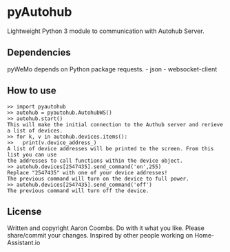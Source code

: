 pyAutohub
======
Lightweight Python 3 module to communication with Autohub Server.

Dependencies
------------
pyWeMo depends on Python package requests.
    - json
    - websocket-client
    
How to use
----------

    >> import pyautohub
    >> autohub = pyautohub.AutohubWS()
    >> autohub.start()
    This will make the initial connection to the Authub server and rerieve a list of devices.
    >> for k, v in autohub.devices.items():
    >>   print(v.device_address_)
    A list of device addresses will be printed to the screen. From this list you can use
    the addresses to call functions within the device object.
    >> autohub.devices[2547435].send_command('on',255)
    Replace "2547435" with one of your device addresses!
    The previous command will turn on the device to full power.
    >> autohub.devices[2547435].send_command('off')
    The previous command will turn off the device.
    
License
-------
  Written and copyright Aaron Coombs. Do with it what you like. Please share/commit your changes.
  Inspired by other people working on Home-Assistant.io
  
